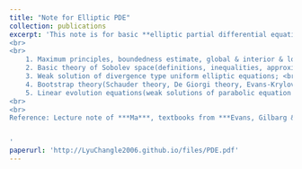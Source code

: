 ```yaml
---
title: "Note for Elliptic PDE"
collection: publications
excerpt: 'This note is for basic **elliptic partial differential equation theory**, covering: <br>
<br>
<br>
    1. Maximum principles, boundedness estimate, global & interior & logarithmical gradient estimate of uniform elliptic equations; <br>
    2. Basic theory of Sobolev space(definitions, inequalities, approximation, extension, trace); <br>
    3. Weak solution of divergence type uniform elliptic equations; <br>
    4. Bootstrap theory(Schauder theory, De Giorgi theory, Evans-Krylov estimate, Krylov-Safonov estimate); <br>
    5. Linear evolution equations(weak solutions of parabolic equation and hyperbolic equation). <br>
<br>
<br>
Reference: Lecture note of ***Ma***, textbooks from ***Evans, Gilbarg & Trudinger, Liu Q. & Han F.H***.


'
paperurl: 'http://LyuChangle2006.github.io/files/PDE.pdf'
---
```

